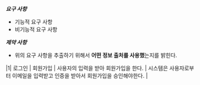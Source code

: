 ***요구 사항***

- 기능적 요구 사항
- 비기능적 요구 사항

***제약 사항***

- 위의 요구 사항을 추출하기 위해서 **어떤 정보 출처를 사용했**는지를 밝힌다.

|1| 로그인 | 회원가입 | 사용자의 입력을 받아 회원가입을 한다. | 시스템은 사용자로부터 이메일을 입력받고 인증을 받아서 회원가입을 승인해야한다. |
